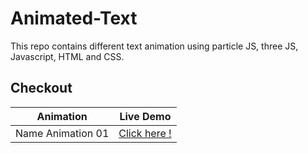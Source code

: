 # Animated-Text
This repo contains different text animation using particle JS, three JS, Javascript, HTML and CSS.
## Checkout
| Animation  | Live Demo |
| --- | --- |
| Name Animation 01| <a href="">Click here !</a>|
